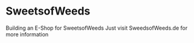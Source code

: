 # SweetsofWeeds
Building an E-Shop for SweetsofWeeds
Just visit SweedsofWeeds.de for more information
